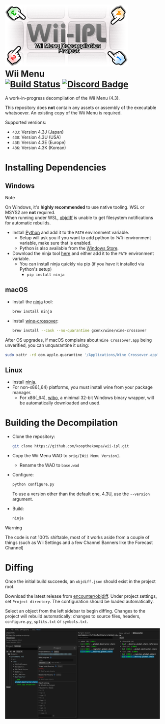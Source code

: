 ![Logo](./misc/logo.png)  
Wii Menu  
[![Build Status]][actions] [![Discord Badge]][discord]
========

[Build Status]: https://github.com/koopthekoopa/wii-ipl/actions/workflows/build.yml/badge.svg
[actions]: https://github.com/koopthekoopa/ipl/actions/workflows/build.yml
[Discord Badge]: https://img.shields.io/discord/727908905392275526?color=%237289DA&logo=discord&logoColor=%23FFFFFF
[discord]: https://discord.gg/hKx3FJJgrV

A work-in-progress decompilation of the Wii Menu (4.3).

This repository does **not** contain any assets or assembly of the executable whatsoever. An existing copy of the Wii Menu is required.

Supported versions:
- `43J`: Version 4.3J (Japan)
- `43U`: Version 4.3U (USA)
- `43E`: Version 4.3E (Europe)
- `43K`: Version 4.3K (Korean)

Installing Dependencies
=======================

Windows
-------

> [!NOTE]
> On Windows, it's **highly recommended** to use native tooling. WSL or MSYS2 are **not** required.  
> When running under WSL, [objdiff](#diffing) is unable to get filesystem notifications for automatic rebuilds.

- Install [Python](https://www.python.org/downloads/) and add it to the `PATH` environment variable.
  - Setup will ask you if you want to add python to `PATH` environment variable, make sure that is enabled.
  - Python is also available from the [Windows Store](https://apps.microsoft.com/store/detail/python-311/9NRWMJP3717K).
- Download the ninja tool [here](https://github.com/ninja-build/ninja/releases) and either add it to the `PATH` environment variable.
  - You can install ninja quickly via pip (if you have it installed via Python's setup)
    - `pip install ninja`

macOS
-----

- Install the [ninja](https://github.com/ninja-build/ninja/wiki/Pre-built-Ninja-packages) tool:

  ```sh
  brew install ninja
  ```

- Install [wine-crossover](https://github.com/Gcenx/homebrew-wine):

  ```sh
  brew install --cask --no-quarantine gcenx/wine/wine-crossover
  ```

After OS upgrades, if macOS complains about `Wine Crossover.app` being unverified, you can unquarantine it using:

```sh
sudo xattr -rd com.apple.quarantine '/Applications/Wine Crossover.app'
```

Linux
-----

- Install [ninja](https://github.com/ninja-build/ninja/wiki/Pre-built-Ninja-packages).
- For non-x86(_64) platforms, you must install wine from your package manager.
  - For x86(_64), [wibo](https://github.com/decompals/wibo), a minimal 32-bit Windows binary wrapper, will be automatically downloaded and used.

Building the Decompilation
==========================

- Clone the repository:

  ```sh
  git clone https://github.com/koopthekoopa/wii-ipl.git
  ```

- Copy the Wii Menu WAD to `orig/[Wii Menu Version]`.
  - Rename the WAD to `base.wad`

- Configure:

  ```sh
  python configure.py
  ```

  To use a version other than the default one, 4.3U, use the `--version` argument.

- Build:

  ```sh
  ninja
  ```

> [!WARNING]
> The code is not 100% shiftable, most of it works aside from a couple of things (such as Wii Settings and a few Channel Banners like the Forecast Channel)

Diffing
=======

Once the initial build succeeds, an `objdiff.json` should exist in the project root.

Download the latest release from [encounter/objdiff](https://github.com/encounter/objdiff). Under project settings, set `Project directory`. The configuration should be loaded automatically.

Select an object from the left sidebar to begin diffing. Changes to the project will rebuild automatically: changes to source files, headers, `configure.py`, `splits.txt` or `symbols.txt`.

![](misc/objdiff.png)
